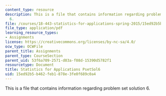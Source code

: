 ```yaml
---
content_type: resource
description: This is a file that contains information regarding problem set solution
  6.
file: /courses/18-443-statistics-for-applications-spring-2015/15ed92b5b462feb1878e3fe0f689c0a4_MIT18_443S15_PsetSol6.pdf
file_type: application/pdf
learning_resource_types:
- Assignments
license: https://creativecommons.org/licenses/by-nc-sa/4.0/
ocw_type: OCWFile
parent_title: Assignments
parent_type: CourseSection
parent_uid: 53f6a709-2571-d03a-f08d-15390d5782f1
resourcetype: Document
title: Statistics for Applications PsetSol6
uid: 15ed92b5-b462-feb1-878e-3fe0f689c0a4
---
```

This is a file that contains information regarding problem set solution 6.